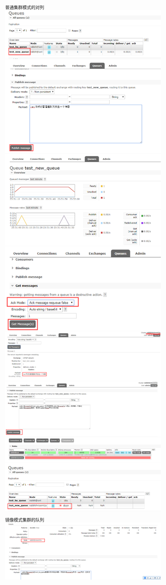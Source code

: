 普通集群模式的对列
![81ae9d9e98b4c0beed079b988910f4e5.png](81ae9d9e98b4c0beed079b988910f4e5.png)
![3665f3639420b77d9a02d76b57ab912d.png](3665f3639420b77d9a02d76b57ab912d.png)
![8dd714a866fdbd9e986a87b55528192d.png](8dd714a866fdbd9e986a87b55528192d.png)
![f56850ab1717ed4cfc3e8b7f8be3df61.png](f56850ab1717ed4cfc3e8b7f8be3df61.png)
![7134617165009e3789b859e14877a47d.png](7134617165009e3789b859e14877a47d.png)
![7295a248a942d50a65beb37e9fbcad31.png](7295a248a942d50a65beb37e9fbcad31.png)
![8abd7ea60f48eed0360bd2bf0fc11993.png](8abd7ea60f48eed0360bd2bf0fc11993.png)
![34fc3bd595d0e69aca529544f4b9dcb3.png](34fc3bd595d0e69aca529544f4b9dcb3.png)


镜像模式集群的队列
![18e8ac19d713ecdb74746ca1b7e93737.png](18e8ac19d713ecdb74746ca1b7e93737.png)
